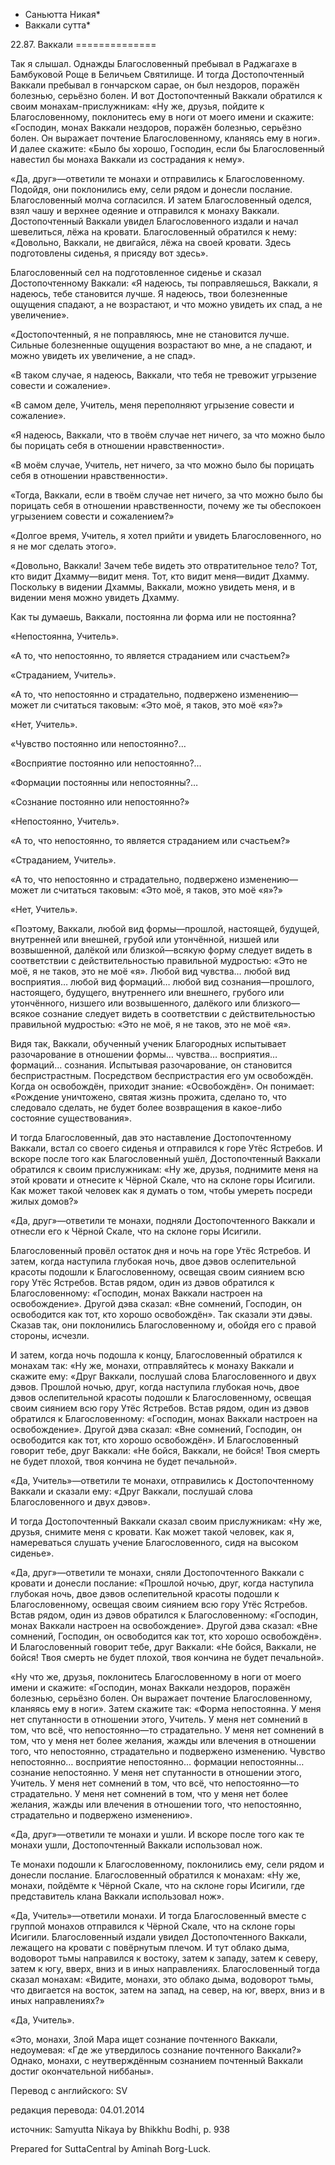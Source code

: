 * Саньютта Никая*
* Ваккали сутта*

22\.87\. Ваккали
\=\=\=\=\=\=\=\=\=\=\=\=\=\=

Так я слышал\. Однажды Благословенный пребывал в Раджагахе в Бамбуковой Роще в Беличьем Святилище\. И тогда Достопочтенный Ваккали пребывал в гончарском сарае, он был нездоров, поражён болезнью, серьёзно болен\. И вот Достопочтенный Ваккали обратился к своим монахам\-прислужникам: «Ну же, друзья, пойдите к Благословенному, поклонитесь ему в ноги от моего имени и скажите: «Господин, монах Ваккали нездоров, поражён болезнью, серьёзно болен\. Он выражает почтение Благословенному, кланяясь ему в ноги»\. И далее скажите: «Было бы хорошо, Господин, если бы Благословенный навестил бы монаха Ваккали из сострадания к нему»\.

«Да, друг»—ответили те монахи и отправились к Благословенному\. Подойдя, они поклонились ему, сели рядом и донесли послание\. Благословенный молча согласился\. И затем Благословенный оделся, взял чашу и верхнее одеяние и отправился к монаху Ваккали\. Достопочтенный Ваккали увидел Благословенного издали и начал шевелиться, лёжа на кровати\. Благословенный обратился к нему: «Довольно, Ваккали, не двигайся, лёжа на своей кровати\. Здесь подготовлены сиденья, я присяду вот здесь»\.

Благословенный сел на подготовленное сиденье и сказал Достопочтенному Ваккали: «Я надеюсь, ты поправляешься, Ваккали, я надеюсь, тебе становится лучше\. Я надеюсь, твои болезненные ощущения спадают, а не возрастают, и что можно увидеть их спад, а не увеличение»\.

«Достопочтенный, я не поправляюсь, мне не становится лучше\. Сильные болезненные ощущения возрастают во мне, а не спадают, и можно увидеть их увеличение, а не спад»\.

«В таком случае, я надеюсь, Ваккали, что тебя не тревожит угрызение совести и сожаление»\.

«В самом деле, Учитель, меня переполняют угрызение совести и сожаление»\.

«Я надеюсь, Ваккали, что в твоём случае нет ничего, за что можно было бы порицать себя в отношении нравственности»\.

«В моём случае, Учитель, нет ничего, за что можно было бы порицать себя в отношении нравственности»\.

«Тогда, Ваккали, если в твоём случае нет ничего, за что можно было бы порицать себя в отношении нравственности, почему же ты обеспокоен угрызением совести и сожалением?»

«Долгое время, Учитель, я хотел прийти и увидеть Благословенного, но я не мог сделать этого»\.

«Довольно, Ваккали\! Зачем тебе видеть это отвратительное тело? Тот, кто видит Дхамму—видит меня\. Тот, кто видит меня—видит Дхамму\. Поскольку в видении Дхаммы, Ваккали, можно увидеть меня, и в видении меня можно увидеть Дхамму\.

Как ты думаешь, Ваккали, постоянна ли форма или не постоянна?

«Непостоянна, Учитель»\.

«А то, что непостоянно, то является страданием или счастьем?»

«Страданием, Учитель»\.

«А то, что непостоянно и страдательно, подвержено изменению—может ли считаться таковым: «Это моё, я таков, это моё «я»?»

«Нет, Учитель»\.

«Чувство постоянно или непостоянно?…

«Восприятие постоянно или непостоянно?…

«Формации постоянны или непостоянны?…

«Сознание постоянно или непостоянно?»

«Непостоянно, Учитель»\.

«А то, что непостоянно, то является страданием или счастьем?»

«Страданием, Учитель»\.

«А то, что непостоянно и страдательно, подвержено изменению—может ли считаться таковым: «Это моё, я таков, это моё «я»?»

«Нет, Учитель»\.

«Поэтому, Ваккали, любой вид формы—прошлой, настоящей, будущей, внутренней или внешней, грубой или утончённой, низшей или возвышенной, далёкой или близкой—всякую форму следует видеть в соответствии с действительностью правильной мудростью: «Это не моё, я не таков, это не моё «я»\. Любой вид чувства… любой вид восприятия… любой вид формаций… любой вид сознания—прошлого, настоящего, будущего, внутреннего или внешнего, грубого или утончённого, низшего или возвышенного, далёкого или близкого—всякое сознание следует видеть в соответствии с действительностью правильной мудростью: «Это не моё, я не таков, это не моё «я»\.

Видя так, Ваккали, обученный ученик Благородных испытывает разочарование в отношении формы… чувства… восприятия… формаций… сознания\. Испытывая разочарование, он становится беспристрастным\. Посредством беспристрастия его ум освобождён\. Когда он освобождён, приходит знание: «Освобождён»\. Он понимает: «Рождение уничтожено, святая жизнь прожита, сделано то, что следовало сделать, не будет более возвращения в какое\-либо состояние существования»\.

И тогда Благословенный, дав это наставление Достопочтенному Ваккали, встал со своего сиденья и отправился к горе Утёс Ястребов\. И вскоре после того как Благословенный ушёл, Достопочтенный Ваккали обратился к своим прислужникам: «Ну же, друзья, поднимите меня на этой кровати и отнесите к Чёрной Скале, что на склоне горы Исигили\. Как может такой человек как я думать о том, чтобы умереть посреди жилых домов?»

«Да, друг»—ответили те монахи, подняли Достопочтенного Ваккали и отнесли его к Чёрной Скале, что на склоне горы Исигили\.

Благословенный провёл остаток дня и ночь на горе Утёс Ястребов\. И затем, когда наступила глубокая ночь, двое дэвов ослепительной красоты подошли к Благословенному, освещая своим сиянием всю гору Утёс Ястребов\. Встав рядом, один из дэвов обратился к Благословенному: «Господин, монах Ваккали настроен на освобождение»\. Другой дэва сказал: «Вне сомнений, Господин, он освободится как тот, кто хорошо освобождён»\. Так сказали эти дэвы\. Сказав так, они поклонились Благословенному и, обойдя его с правой стороны, исчезли\.

И затем, когда ночь подошла к концу, Благословенный обратился к монахам так: «Ну же, монахи, отправляйтесь к монаху Ваккали и скажите ему: «Друг Ваккали, послушай слова Благословенного и двух дэвов\. Прошлой ночью, друг, когда наступила глубокая ночь, двое дэвов ослепительной красоты подошли к Благословенному, освещая своим сиянием всю гору Утёс Ястребов\. Встав рядом, один из дэвов обратился к Благословенному: «Господин, монах Ваккали настроен на освобождение»\. Другой дэва сказал: «Вне сомнений, Господин, он освободится как тот, кто хорошо освобождён»\. И Благословенный говорит тебе, друг Ваккали: «Не бойся, Ваккали, не бойся\! Твоя смерть не будет плохой, твоя кончина не будет печальной»\.

«Да, Учитель»—ответили те монахи, отправились к Достопочтенному Ваккали и сказали ему: «Друг Ваккали, послушай слова Благословенного и двух дэвов»\.

И тогда Достопочтенный Ваккали сказал своим прислужникам: «Ну же, друзья, снимите меня с кровати\. Как может такой человек, как я, намереваться слушать учение Благословенного, сидя на высоком сиденье»\.

«Да, друг»—ответили те монахи, сняли Достопочтенного Ваккали с кровати и донесли послание: «Прошлой ночью, друг, когда наступила глубокая ночь, двое дэвов ослепительной красоты подошли к Благословенному, освещая своим сиянием всю гору Утёс Ястребов\. Встав рядом, один из дэвов обратился к Благословенному: «Господин, монах Ваккали настроен на освобождение»\. Другой дэва сказал: «Вне сомнений, Господин, он освободится как тот, кто хорошо освобождён»\. И Благословенный говорит тебе, друг Ваккали: «Не бойся, Ваккали, не бойся\! Твоя смерть не будет плохой, твоя кончина не будет печальной»\.

«Ну что же, друзья, поклонитесь Благословенному в ноги от моего имени и скажите: «Господин, монах Ваккали нездоров, поражён болезнью, серьёзно болен\. Он выражает почтение Благословенному, кланяясь ему в ноги»\. Затем скажите так: «Форма непостоянна\. У меня нет спутанности в отношении этого, Учитель\. У меня нет сомнений в том, что всё, что непостоянно—то страдательно\. У меня нет сомнений в том, что у меня нет более желания, жажды или влечения в отношении того, что непостоянно, страдательно и подвержено изменению\. Чувство непостоянно… восприятие непостоянно… формации непостоянны… сознание непостоянно\. У меня нет спутанности в отношении этого, Учитель\. У меня нет сомнений в том, что всё, что непостоянно—то страдательно\. У меня нет сомнений в том, что у меня нет более желания, жажды или влечения в отношении того, что непостоянно, страдательно и подвержено изменению»\.

«Да, друг»—ответили те монахи и ушли\. И вскоре после того как те монахи ушли, Достопочтенный Ваккали использовал нож\.

Те монахи подошли к Благословенному, поклонились ему, сели рядом и донесли послание\. Благословенный обратился к монахам: «Ну же, монахи, пойдёмте к Чёрной Скале, что на склоне горы Исигили, где представитель клана Ваккали использовал нож»\.

«Да, Учитель»—ответили монахи\. И тогда Благословенный вместе с группой монахов отправился к Чёрной Скале, что на склоне горы Исигили\. Благословенный издали увидел Достопочтенного Ваккали, лежащего на кровати с повёрнутым плечом\. И тут облако дыма, водоворот тьмы направился к востоку, затем к западу, затем к северу, затем к югу, вверх, вниз и в иных направлениях\. Благословенный тогда сказал монахам: «Видите, монахи, это облако дыма, водоворот тьмы, что двигается на восток, затем на запад, на север, на юг, вверх, вниз и в иных направлениях?»

«Да, Учитель»\.

«Это, монахи, Злой Мара ищет сознание почтенного Ваккали, недоумевая: «Где же утвердилось сознание почтенного Ваккали?» Однако, монахи, с неутверждённым сознанием почтенный Ваккали достиг окончательной ниббаны»\.

Перевод с английского: SV

редакция перевода: 04\.01\.2014

источник: Samyutta Nikaya by Bhikkhu Bodhi, p\. 938

Prepared for SuttaCentral by Aminah Borg\-Luck\.